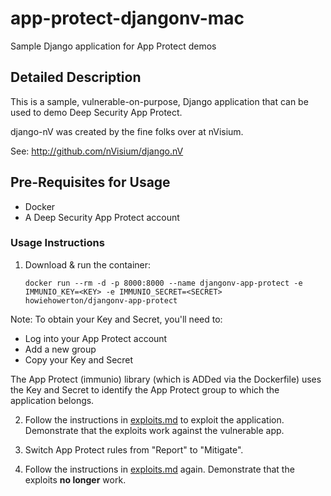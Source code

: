 # app-protect-djangonv-mac

Sample Django application for App Protect demos

## Detailed Description

This is a sample, vulnerable-on-purpose, Django application that can be used to demo Deep Security App Protect.

django-nV was created by the fine folks over at nVisium.

See:  http://github.com/nVisium/django.nV

## Pre-Requisites for Usage

* Docker
* A Deep Security App Protect account

### Usage Instructions

1. Download & run the container:

    ```
    docker run --rm -d -p 8000:8000 --name djangonv-app-protect -e IMMUNIO_KEY=<KEY> -e IMMUNIO_SECRET=<SECRET> howiehowerton/djangonv-app-protect
    ```
Note: To obtain your Key and Secret, you'll need to:
* Log into your App Protect account
* Add a new group
* Copy your Key and Secret

The App Protect (immunio) library (which is ADDed via the Dockerfile) uses the Key and Secret to identify the App Protect group to which the application belongs.

2. Follow the instructions in [exploits.md](exploits.md) to exploit the application.  Demonstrate that the exploits work against the vulnerable app.

3. Switch App Protect rules from "Report" to "Mitigate".

4. Follow the instructions in [exploits.md](exploits.md) again. Demonstrate that the exploits **no longer** work.